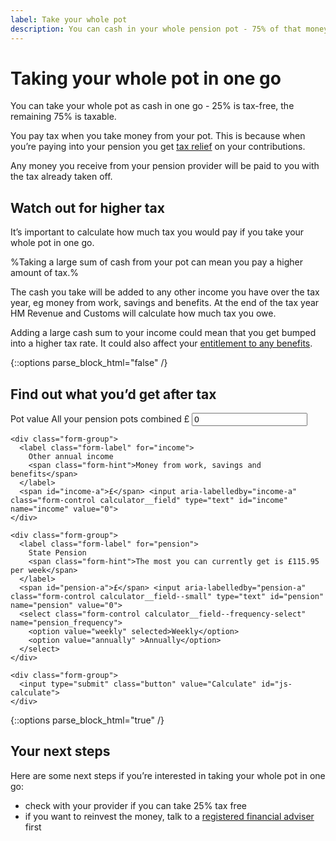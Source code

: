 ```yaml
---
label: Take your whole pot
description: You can cash in your whole pension pot - 75% of that money is taxable.
---
```


<div class="circle circle--m circle--whole-pot"></div>

# Taking your whole pot in one go

You can take your whole pot as cash in one go - 25% is tax-free, the remaining 75% is taxable.

You pay tax when you take money from your pot. This is because when you’re paying into your pension you get [tax relief](https://www.gov.uk/tax-on-your-private-pension/pension-tax-relief) on your contributions.

Any money you receive from your pension provider will be paid to you with the tax already taken off.

## Watch out for higher tax

It’s important to calculate how much tax you would pay if you take your whole pot in one go.

%Taking a large sum of cash from your pot can mean you pay a higher amount of tax.%

The cash you take will be added to any other income you have over the tax year, eg money from work, savings and benefits. At the end of the tax year HM Revenue and Customs will calculate how much tax you owe.

Adding a large cash sum to your income could mean that you get bumped into a higher tax rate. It could also affect your [entitlement to any benefits](/benefits).

{::options parse_block_html="false" /}
<div class="calculator calculator--in-article js-take-whole-pot-calculator">
  <h2 id="find-out-what-you-would-get-after-tax">Find out what you’d get after tax</h2>

  <form action="/take-whole-pot/results#find-out-what-you-would-get-after-tax" method="get">
    <div class="form-group">
      <label class="form-label" for="pot">
        Pot value
        <span class="form-hint">All your pension pots combined</span>
      </label>
      <span id="pot-a">£</span> <input aria-labelledby="pot-a" class="form-control calculator__field" type="text" id="pot" name="pot" value="0">
    </div>

    <div class="form-group">
      <label class="form-label" for="income">
        Other annual income
        <span class="form-hint">Money from work, savings and benefits</span>
      </label>
      <span id="income-a">£</span> <input aria-labelledby="income-a" class="form-control calculator__field" type="text" id="income" name="income" value="0">
    </div>

    <div class="form-group">
      <label class="form-label" for="pension">
        State Pension
        <span class="form-hint">The most you can currently get is £115.95 per week</span>
      </label>
      <span id="pension-a">£</span> <input aria-labelledby="pension-a" class="form-control calculator__field--small" type="text" id="pension" name="pension" value="0">
      <select class="form-control calculator__field--frequency-select" name="pension_frequency">
        <option value="weekly" selected>Weekly</option>
        <option value="annually" >Annually</option>
      </select>
    </div>

    <div class="form-group">
      <input type="submit" class="button" value="Calculate" id="js-calculate">
    </div>
  </form>
</div>
{::options parse_block_html="true" /}

## Your next steps

Here are some next steps if you’re interested in taking your whole pot in one go:

- check with your provider if you can take 25% tax free
- if you want to reinvest the money, talk to a [registered financial adviser](http://www.fca.org.uk/register) first
